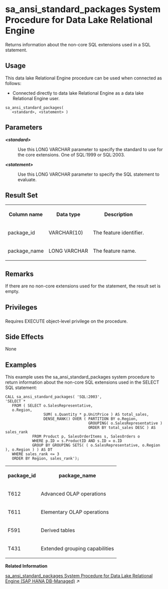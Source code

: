<!-- loio3be553e66c5f1014ae7590829b8dfdbf -->

# sa\_ansi\_standard\_packages System Procedure for Data Lake Relational Engine

Returns information about the non-core SQL extensions used in a SQL statement.



<a name="loio3be553e66c5f1014ae7590829b8dfdbf__section_rpg_3dw_f4b"/>

## Usage

This data lake Relational Engine procedure can be used when connected as follows:

-   Connected directly to data lake Relational Engine as a data lake Relational Engine user.



```
sa_ansi_standard_packages(
   <standard>, <statement> )
```



<a name="loio3be553e66c5f1014ae7590829b8dfdbf__sa_ansi_standard_packages_param1"/>

## Parameters


<dl>
<dt><b>

*<standard\>* 

</b></dt>
<dd>

Use this LONG VARCHAR parameter to specify the standard to use for the core extensions. One of SQL:1999 or SQL:2003.



</dd><dt><b>

*<statement\>* 

</b></dt>
<dd>

Use this LONG VARCHAR parameter to specify the SQL statement to evaluate.



</dd>
</dl>



<a name="loio3be553e66c5f1014ae7590829b8dfdbf__sa_ansi_standard_packages_resultset1"/>

## Result Set


<table>
<tr>
<th valign="top">

Column name

</th>
<th valign="top">

Data type

</th>
<th valign="top">

Description

</th>
</tr>
<tr>
<td valign="top">

package\_id

</td>
<td valign="top">

VARCHAR\(10\)

</td>
<td valign="top">

The feature identifier.

</td>
</tr>
<tr>
<td valign="top">

package\_name

</td>
<td valign="top">

LONG VARCHAR

</td>
<td valign="top">

The feature name.

</td>
</tr>
</table>



<a name="loio3be553e66c5f1014ae7590829b8dfdbf__sa_ansi_standard_packages_remarks1"/>

## Remarks

If there are no non-core extensions used for the statement, the result set is empty.



<a name="loio3be553e66c5f1014ae7590829b8dfdbf__sa_ansi_standard_packages_priv1"/>

## Privileges



### 

Requires EXECUTE object-level privilege on the procedure.



<a name="loio3be553e66c5f1014ae7590829b8dfdbf__sa_ansi_standard_packages_sideeffects1"/>

## Side Effects

None



<a name="loio3be553e66c5f1014ae7590829b8dfdbf__section_efh_1mf_zyb"/>

## Examples

This example uses the sa\_ansi\_standard\_packages system procedure to return information about the non-core SQL extensions used in the SELECT SQL statement:

```
CALL sa_ansi_standard_packages( 'SQL:2003', 
'SELECT * 
   FROM ( SELECT o.SalesRepresentative, 
   o.Region, 
                 SUM( s.Quantity * p.UnitPrice ) AS total_sales,
                 DENSE_RANK() OVER ( PARTITION BY o.Region, 
                                     GROUPING( o.SalesRepresentative ) 
                                     ORDER BY total_sales DESC ) AS sales_rank
            FROM Product p, SalesOrderItems s, SalesOrders o
            WHERE p.ID = s.ProductID AND s.ID = o.ID
            GROUP BY GROUPING SETS( ( o.SalesRepresentative, o.Region ), o.Region ) ) AS DT 
   WHERE sales_rank <= 3
   ORDER BY Region, sales_rank');
```


<table>
<tr>
<th valign="top">

package\_id

</th>
<th valign="top">

package\_name

</th>
</tr>
<tr>
<td valign="top">

T612

</td>
<td valign="top">

Advanced OLAP operations

</td>
</tr>
<tr>
<td valign="top">

T611

</td>
<td valign="top">

Elementary OLAP operations

</td>
</tr>
<tr>
<td valign="top">

F591

</td>
<td valign="top">

Derived tables

</td>
</tr>
<tr>
<td valign="top">

T431

</td>
<td valign="top">

Extended grouping capabilities

</td>
</tr>
</table>

**Related Information**  


[sa_ansi_standard_packages System Procedure for Data Lake Relational Engine (SAP HANA DB-Managed)](https://help.sap.com/viewer/a898e08b84f21015969fa437e89860c8/2024_1_QRC/en-US/534a9382c24b4f368bf19a9e82500a72.html "Returns information about the non-core SQL extensions used in a SQL statement.") :arrow_upper_right:

